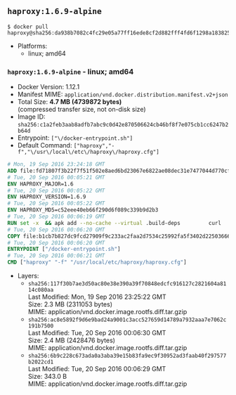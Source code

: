 ## `haproxy:1.6.9-alpine`

```console
$ docker pull haproxy@sha256:da938b7082c4fc29e05a77ff16ede8cf2d882fff4fd6f1298a1838251e30de0b
```

-	Platforms:
	-	linux; amd64

### `haproxy:1.6.9-alpine` - linux; amd64

-	Docker Version: 1.12.1
-	Manifest MIME: `application/vnd.docker.distribution.manifest.v2+json`
-	Total Size: **4.7 MB (4739872 bytes)**  
	(compressed transfer size, not on-disk size)
-	Image ID: `sha256:c1a2feb3aab8adfb7abc9c0d42e870506624cb46bf8f7e075cb1cc6247b2b64d`
-	Entrypoint: `["\/docker-entrypoint.sh"]`
-	Default Command: `["haproxy","-f","\/usr\/local\/etc\/haproxy\/haproxy.cfg"]`

```dockerfile
# Mon, 19 Sep 2016 23:24:18 GMT
ADD file:fd71807f3b22f7f51f502e8aed6bd23067e6822ae08dec31e7477044d770cf48 in / 
# Tue, 20 Sep 2016 00:05:21 GMT
ENV HAPROXY_MAJOR=1.6
# Tue, 20 Sep 2016 00:05:22 GMT
ENV HAPROXY_VERSION=1.6.9
# Tue, 20 Sep 2016 00:05:22 GMT
ENV HAPROXY_MD5=c52eee40eb66f290d6f089c339b9d2b3
# Tue, 20 Sep 2016 00:06:19 GMT
RUN set -x 	&& apk add --no-cache --virtual .build-deps 		curl 		gcc 		libc-dev 		linux-headers 		make 		openssl-dev 		pcre-dev 		zlib-dev 	&& curl -SL "http://www.haproxy.org/download/${HAPROXY_MAJOR}/src/haproxy-${HAPROXY_VERSION}.tar.gz" -o haproxy.tar.gz 	&& echo "${HAPROXY_MD5}  haproxy.tar.gz" | md5sum -c 	&& mkdir -p /usr/src 	&& tar -xzf haproxy.tar.gz -C /usr/src 	&& mv "/usr/src/haproxy-$HAPROXY_VERSION" /usr/src/haproxy 	&& rm haproxy.tar.gz 	&& make -C /usr/src/haproxy 		TARGET=linux2628 		USE_PCRE=1 PCREDIR= 		USE_OPENSSL=1 		USE_ZLIB=1 		all 		install-bin 	&& mkdir -p /usr/local/etc/haproxy 	&& cp -R /usr/src/haproxy/examples/errorfiles /usr/local/etc/haproxy/errors 	&& rm -rf /usr/src/haproxy 	&& runDeps="$( 		scanelf --needed --nobanner --recursive /usr/local 			| awk '{ gsub(/,/, "\nso:", $2); print "so:" $2 }' 			| sort -u 			| xargs -r apk info --installed 			| sort -u 	)" 	&& apk add --virtual .haproxy-rundeps $runDeps 	&& apk del .build-deps
# Tue, 20 Sep 2016 00:06:20 GMT
COPY file:b1cb7b827dc9fcd27909f9c233ac2faa2d7534c25992fa5f3402d22503666d6d in / 
# Tue, 20 Sep 2016 00:06:20 GMT
ENTRYPOINT ["/docker-entrypoint.sh"]
# Tue, 20 Sep 2016 00:06:21 GMT
CMD ["haproxy" "-f" "/usr/local/etc/haproxy/haproxy.cfg"]
```

-	Layers:
	-	`sha256:117f30b7ae3d50ac80e38e390a39f70848edcfc916127c2821604a8114c080aa`  
		Last Modified: Mon, 19 Sep 2016 23:25:22 GMT  
		Size: 2.3 MB (2311053 bytes)  
		MIME: application/vnd.docker.image.rootfs.diff.tar.gzip
	-	`sha256:ac8e5892f9d6e9bad24a9001c3acc527659d14789a7932aaa7e7062c191b7500`  
		Last Modified: Tue, 20 Sep 2016 00:06:30 GMT  
		Size: 2.4 MB (2428476 bytes)  
		MIME: application/vnd.docker.image.rootfs.diff.tar.gzip
	-	`sha256:6b9c228c673ada0a3aba39e15b83fa9ec9f30952ad3faab40f297577b2022cd1`  
		Last Modified: Tue, 20 Sep 2016 00:06:29 GMT  
		Size: 343.0 B  
		MIME: application/vnd.docker.image.rootfs.diff.tar.gzip
